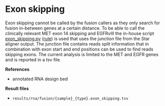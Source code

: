 # Exon skipping
Exon skipping cannot be called by the fusion callers as they only search for fusion in-between genes at a certain distance. To be able to call the clinically relevant MET exon 14 skipping and EGFRvIII the in-house script [exon_skipping.py](https://github.com/genomic-medicine-sweden/Twist_Solid/blob/develop/workflow/scripts/exon_skipping.py) ([rule](https://github.com/genomic-medicine-sweden/Twist_Solid/blob/develop/workflow/rules/exon_skipping.smk)) is used that uses the junction file from the Star aligner output. The junction file contains reads split information that in combination with exon start and end positions can be used to find reads skipping exons. The current analysis is limited to the MET and EGFR genes and is reported in a tsv file.

**References**

* annotated RNA design bed

**Result files**

* `results/rna/fusion/{sample}_{type}.exon_skipping.tsv`
